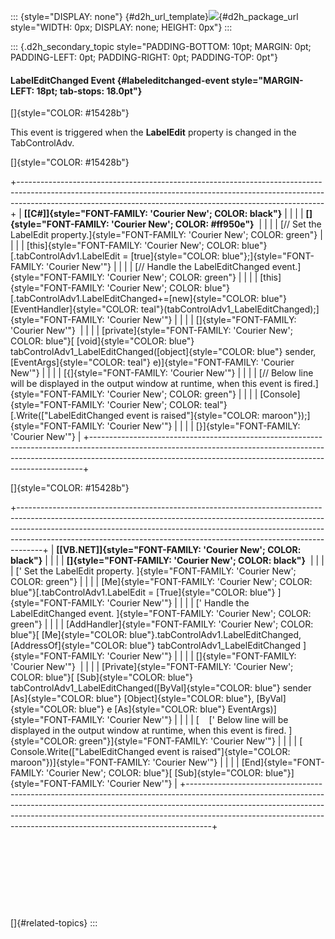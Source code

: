 ::: {style="DISPLAY: none"}
[](ms-xhelp:///?Id=d2h_url_template){#d2h_url_template}![](!package_url!){#d2h_package_url style="WIDTH: 0px; DISPLAY: none; HEIGHT: 0px"}
:::

::: {.d2h_secondary_topic style="PADDING-BOTTOM: 10pt; MARGIN: 0pt; PADDING-LEFT: 0pt; PADDING-RIGHT: 0pt; PADDING-TOP: 0pt"}
#### LabelEditChanged Event {#labeleditchanged-event style="MARGIN-LEFT: 18pt; tab-stops: 18.0pt"}

[]{style="COLOR: #15428b"} 

This event is triggered when the **LabelEdit** property is changed in the TabControlAdv.

[]{style="COLOR: #15428b"} 

+----------------------------------------------------------------------------------------------------------------------------------------------------------------------------------------------------------------------------------------+
| **[\[C#\]]{style="FONT-FAMILY: 'Courier New'; COLOR: black"}**                                                                                                                                                                         |
|                                                                                                                                                                                                                                        |
| **[]{style="FONT-FAMILY: 'Courier New'; COLOR: #ff950e"}**                                                                                                                                                                             |
|                                                                                                                                                                                                                                        |
| [// Set the LabelEdit property.]{style="FONT-FAMILY: 'Courier New'; COLOR: green"}                                                                                                                                                     |
|                                                                                                                                                                                                                                        |
| [this]{style="FONT-FAMILY: 'Courier New'; COLOR: blue"}[.tabControlAdv1.LabelEdit = [true]{style="COLOR: blue"};]{style="FONT-FAMILY: 'Courier New'"}                                                                                  |
|                                                                                                                                                                                                                                        |
| [// Handle the LabelEditChanged event.]{style="FONT-FAMILY: 'Courier New'; COLOR: green"}                                                                                                                                              |
|                                                                                                                                                                                                                                        |
| [this]{style="FONT-FAMILY: 'Courier New'; COLOR: blue"}[.tabControlAdv1.LabelEditChanged+=[new]{style="COLOR: blue"} [EventHandler]{style="COLOR: teal"}(tabControlAdv1_LabelEditChanged);]{style="FONT-FAMILY: 'Courier New'"}        |
|                                                                                                                                                                                                                                        |
| []{style="FONT-FAMILY: 'Courier New'"}                                                                                                                                                                                                 |
|                                                                                                                                                                                                                                        |
| [private]{style="FONT-FAMILY: 'Courier New'; COLOR: blue"}[ [void]{style="COLOR: blue"} tabControlAdv1_LabelEditChanged([object]{style="COLOR: blue"} sender, [EventArgs]{style="COLOR: teal"} e)]{style="FONT-FAMILY: 'Courier New'"} |
|                                                                                                                                                                                                                                        |
| [{]{style="FONT-FAMILY: 'Courier New'"}                                                                                                                                                                                                |
|                                                                                                                                                                                                                                        |
| [// Below line will be displayed in the output window at runtime, when this event is fired.]{style="FONT-FAMILY: 'Courier New'; COLOR: green"}                                                                                         |
|                                                                                                                                                                                                                                        |
| [Console]{style="FONT-FAMILY: 'Courier New'; COLOR: teal"}[.Write([\"LabelEditChanged event is raised\"]{style="COLOR: maroon"});]{style="FONT-FAMILY: 'Courier New'"}                                                                 |
|                                                                                                                                                                                                                                        |
| [}]{style="FONT-FAMILY: 'Courier New'"}                                                                                                                                                                                                |
+----------------------------------------------------------------------------------------------------------------------------------------------------------------------------------------------------------------------------------------+

[]{style="COLOR: #15428b"} 

+------------------------------------------------------------------------------------------------------------------------------------------------------------------------------------------------------------------------------------------------------------------------------------------------------------------------------+
| **[\[VB.NET\]]{style="FONT-FAMILY: 'Courier New'; COLOR: black"}**                                                                                                                                                                                                                                                           |
|                                                                                                                                                                                                                                                                                                                              |
| **[]{style="FONT-FAMILY: 'Courier New'; COLOR: black"}**                                                                                                                                                                                                                                                                     |
|                                                                                                                                                                                                                                                                                                                              |
| [\' Set the LabelEdit property. ]{style="FONT-FAMILY: 'Courier New'; COLOR: green"}                                                                                                                                                                                                                                          |
|                                                                                                                                                                                                                                                                                                                              |
| [Me]{style="FONT-FAMILY: 'Courier New'; COLOR: blue"}[.tabControlAdv1.LabelEdit = [True]{style="COLOR: blue"} ]{style="FONT-FAMILY: 'Courier New'"}                                                                                                                                                                          |
|                                                                                                                                                                                                                                                                                                                              |
| [\' Handle the LabelEditChanged event. ]{style="FONT-FAMILY: 'Courier New'; COLOR: green"}                                                                                                                                                                                                                                   |
|                                                                                                                                                                                                                                                                                                                              |
| [AddHandler]{style="FONT-FAMILY: 'Courier New'; COLOR: blue"}[ [Me]{style="COLOR: blue"}.tabControlAdv1.LabelEditChanged, [AddressOf]{style="COLOR: blue"} tabControlAdv1_LabelEditChanged ]{style="FONT-FAMILY: 'Courier New'"}                                                                                             |
|                                                                                                                                                                                                                                                                                                                              |
| []{style="FONT-FAMILY: 'Courier New'"}                                                                                                                                                                                                                                                                                       |
|                                                                                                                                                                                                                                                                                                                              |
| [Private]{style="FONT-FAMILY: 'Courier New'; COLOR: blue"}[ [Sub]{style="COLOR: blue"} tabControlAdv1_LabelEditChanged([ByVal]{style="COLOR: blue"} sender [As]{style="COLOR: blue"} [Object]{style="COLOR: blue"}, [ByVal]{style="COLOR: blue"} e [As]{style="COLOR: blue"} EventArgs)]{style="FONT-FAMILY: 'Courier New'"} |
|                                                                                                                                                                                                                                                                                                                              |
| [    [\' Below line will be displayed in the output window at runtime, when this event is fired. ]{style="COLOR: green"}]{style="FONT-FAMILY: 'Courier New'"}                                                                                                                                                                |
|                                                                                                                                                                                                                                                                                                                              |
| [    Console.Write([\"LabelEditChanged event is raised\"]{style="COLOR: maroon"})]{style="FONT-FAMILY: 'Courier New'"}                                                                                                                                                                                                       |
|                                                                                                                                                                                                                                                                                                                              |
| [End]{style="FONT-FAMILY: 'Courier New'; COLOR: blue"}[ [Sub]{style="COLOR: blue"}]{style="FONT-FAMILY: 'Courier New'"}                                                                                                                                                                                                      |
+------------------------------------------------------------------------------------------------------------------------------------------------------------------------------------------------------------------------------------------------------------------------------------------------------------------------------+

 

 

 

 

[]{#related-topics}
:::
